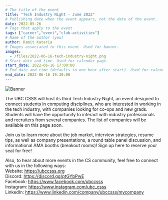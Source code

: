 ```yaml
---
# The title of the event
title: "Tech Industry Night - June 2022"
# Publishing date when the event appears, not the date of the event.
date: 2022-05-26
# Tags that apply to the event
tags: ["career","event","club-activities"]
# Name of the author (you)
author: Ramit Kataria
# Images associated to this event. Used for banner.
images:
  - /files/2022-06-16-tech-industry-night.png
# Start date and time. Used for calendar page.
start_date: 2022-06-16 17:00:00
# End date and time (defaults to one hour after start). Used for calendar page.
end_date: 2022-06-16 19:30:00
---
```


![Banner](/files/2022-06-16-tech-industry-night.png)

The UBC CSSS will host its third Tech Industry Night, an event designed to connect students in computing disciplines, who are interested in working in the tech industry, with companies looking for co-ops and new grads. Students will have the opportunity to interact with industry professionals and recruiters from several companies. The list of companies will be available on this page soon.
<!-- (1)  __________
(2)  __________
(3)  __________
(4)  __________
(5)  __________
(6) __________ -->

Join us to learn more about the job market, interview strategies, resume tips, as well as company presentations, a round table panel discussion, and informational AMA booths (breakout rooms)! Sign up here to reserve your seat for free!

Also, to hear about more events in the CS community, feel free to connect with us in the following ways:  
Website: <https://ubccsss.org>  
Discord: <https://discord.gg/ptGYbPwE>  
Facebook: <https://www.facebook.com/ubccsss>  
Instagram: <https://www.instagram.com/ubc_csss>  
LinkedIn: <https://www.linkedin.com/company/ubccsss/mycompany>  
